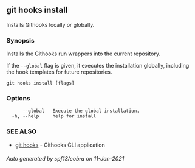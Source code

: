 ## git hooks install

Installs Githooks locally or globally.

### Synopsis

Installs the Githooks run wrappers into the current repository.

If the `--global` flag is given, it executes the installation
globally, including the hook templates for future repositories.

```
git hooks install [flags]
```

### Options

```
      --global   Execute the global installation.
  -h, --help     help for install
```

### SEE ALSO

* [git hooks](git_hooks.md)	 - Githooks CLI application

###### Auto generated by spf13/cobra on 11-Jan-2021
